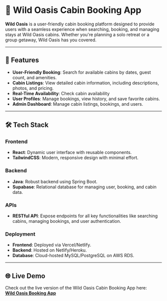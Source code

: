 # 🌴 Wild Oasis Cabin Booking App

**Wild Oasis** is a user-friendly cabin booking platform designed to provide users with a seamless experience when searching, booking, and managing stays at Wild Oasis cabins. Whether you're planning a solo retreat or a group getaway, Wild Oasis has you covered.

---

## 🚀 Features

- **User-Friendly Booking**: Search for available cabins by dates, guest count, and amenities.
- **Cabin Listings**: View detailed cabin information, including descriptions, photos, and pricing.
- **Real-Time Availability**: Check cabin availability
- **User Profiles**: Manage bookings, view history, and save favorite cabins.
- **Admin Dashboard**: Manage cabin listings, bookings, and users.

---

## 🛠️ Tech Stack

### **Frontend**
- **React**: Dynamic user interface with reusable components.
- **TailwindCSS**: Modern, responsive design with minimal effort.

### **Backend**
- **Java**: Robust backend using Spring Boot.
- **Supabase**: Relational database for managing user, booking, and cabin data.

### **APIs**
- **RESTful API**: Expose endpoints for all key functionalities like searching cabins, managing bookings, and user authentication.

### **Deployment**
- **Frontend**: Deployed via Vercel/Netlify.
- **Backend**: Hosted on Netlify/Heroku.
- **Database**: Cloud-hosted MySQL/PostgreSQL on AWS RDS.

---

## 🌐 Live Demo

Check out the live version of the Wild Oasis Cabin Booking App here:  
[**Wild Oasis Booking App**](https://the-wild-oasis-bookings-app.netlify.app/)
